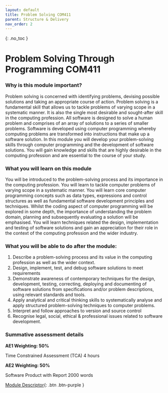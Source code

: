 ```yaml
---
layout: default
title: Problem Solving COM411
parent: Structure & Delivery
nav_order: 2
---
```


{: .no_toc }


# Problem Solving Through Programming COM411


### Why is this module important?

Problem solving is concerned with identifying problems, devising possible solutions and taking an appropriate course of action.  Problem solving is a fundamental skill that allows us to tackle problems of varying scope in a systematic manner.  It is also the single most desirable and sought-after skill in the computing profession. All software is designed to solve a human problem and comprises of an array of solutions to a series of smaller problems.  Software is developed using computer programming whereby computing problems are transformed into instructions that make up a software solution.  In this module you will develop your problem-solving skills through computer programming and the development of software solutions.  You will gain knowledge and skills that are highly desirable in the computing profession and are essential to the course of your study.

### What you will learn on this module

You will be introduced to the problem-solving process and its importance in the computing profession. You will learn to tackle computer problems of varying scope in a systematic manner.  You will learn core computer programming concepts such as data types, expressions and control structures as well as fundamental software development principles and techniques.  Whilst the coding aspect of computer programming will be explored in some depth, the importance of understanding the problem domain, planning and subsequently evaluating a solution will be emphasised.  You will learn techniques related the design, implementation and testing of software solutions and gain an appreciation for their role in the context of the computing profession and the wider industry.

### What you will be able to do after the module:

1.	Describe a problem-solving process and its value in the computing profession as well as the wider context.
2.	Design, implement, test, and debug software solutions to meet requirements
3.	Demonstrate awareness of contemporary techniques for the design, development, testing, correcting, deploying and documenting of software solutions from specifications and/or problem descriptions, using relevant standards and tools.
4.	Apply analytical and critical thinking skills to systematically analyse and apply structured problem-solving techniques to computer problems.
5.	Interpret and follow approaches to version and source control
6.	Recognise legal, social, ethical & professional issues related to software development.

### Summative assessment details

**AE1	Weighting: 50%**

Time Constrained Assessment (TCA) 4 hours


**AE2	Weighting: 50%**

Software Product with Report 2000 words

[Module Descriptor](){: .btn .btn-purple }



